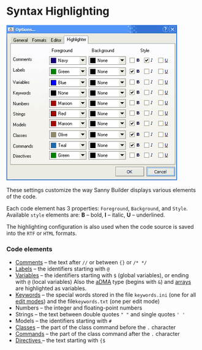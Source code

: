 # Syntax Highlighting

![](../../.gitbook/assets/high_page.png)

These settings customize the way Sanny Builder displays various elements of the code. 

Each code element has 3 properties: `Foreground`, `Background`, and `Style`.   
Available `style` elements are: **B** – bold, **I** – italic, **U** – underlined.

The highlighting configuration is also used when the code source is saved into the `RTF` or `HTML` formats.

### Code elements

* [Comments](../../features.md#commenting-code) – the text after `//` or between `{}` or `/* */`
* [Labels](../../coding/data-types.md) – the identifiers starting with `@`
* [Variables](../../coding/variables.md) – the identifiers starting with `$` \(global variables\), or ending with `@` \(local variables\) Also the [aDMA](../../coding/data-types.md) type \(begins with `&`\) and [arrays](../../coding/arrays.md) are highlighted as variables.
* [Keywords](../../coding/keywords.md) – the special words stored in the file `keywords.ini` \(one for all [edit modes](../../edit-modes/)\) and the file`keywords.txt` \(one per edit mode\)
* Numbers – the integer and floating-point numbers
* Strings – the text between double quotes `" "` and single quotes `' '`
* Models – the identifiers starting with `#`
* [Classes](../../coding/classes.md) – the part of the class command before the `.` character
* [Commands](../../coding/classes.md) – the part of the class command after the `.` character
* [Directives ](../../coding/directives.md)– the text starting with `{$`

